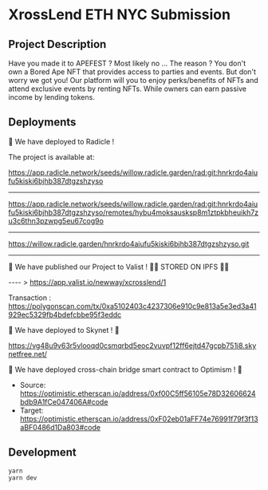 # XrossLend ETH NYC Submission


## Project Description


Have you made it to APEFEST ? Most likely no ... The reason ?  You don't own a Bored Ape NFT that provides access to parties and events. But don't worry we got you! Our platform will you to enjoy perks/benefits of NFTs and attend exclusive events by renting NFTs. While owners can earn passive income by lending tokens.


## Deployments

🍃 We have deployed to Radicle !

The project is available at:

https://app.radicle.network/seeds/willow.radicle.garden/rad:git:hnrkrdo4aiufu5kiski6bjhb387dtgzshzyso

---

https://app.radicle.network/seeds/willow.radicle.garden/rad:git:hnrkrdo4aiufu5kiski6bjhb387dtgzshzyso/remotes/hybu4moksausksp8m1ztpkbheuikh7zu3c6thn3pzwpg5eu67cog9o

---

https://willow.radicle.garden/hnrkrdo4aiufu5kiski6bjhb387dtgzshzyso.git

---

🍃 We have published our Project to Valist ! 🍃🍃 STORED ON IPFS 🍃🍃

---- > https://app.valist.io/newway/xcrosslend/1

Transaction : https://polygonscan.com/tx/0xa5102403c4237306e910c9e813a5e3ed3a41929ec5329fb4bdefcbbe95f3eddc

🍃 We have deployed to Skynet ! 🍃

https://vg48u9v63r5vlooqd0csmqrbd5eoc2vuvpf12ff6ejtd47gcpb751i8.skynetfree.net/

🍃 We have deployed cross-chain bridge smart contract to Optimism ! 🍃

- Source: https://optimistic.etherscan.io/address/0xf00C5ff56105e78D32606624bdb9A1fCe047406A#code
- Target: https://optimistic.etherscan.io/address/0xF02eb01aFF74e76991f79f3f13aBF0486d1Da803#code

## Development

```
yarn
yarn dev
```

